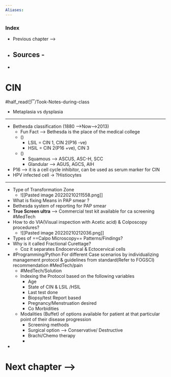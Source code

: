 ```yaml
---
Aliases: 
---
```

### Index
- Previous chapter -->
- Sources -
	- 
- 
# CIN
#half_read😴/Took-Notes-during-class 
- Metaplasia vs dysplasia
---
- Bethesda classification (1880 -->Now-->2013)
	- Fun Fact --> Bethesda is the place of the medical college
	- ()
		- LSIL = CIN 1, CIN 2(P16 -ve)
		- HSIL = CIN 2(P16 +ve), CIN 3
	- ()
		- Squamous --> ASCUS, ASC-H, SCC
		- Glandular --> AGUS, AGCS, AIH
- P16 --> it is a cell cycle inhibitor, can be used as serum marker for CIN
- HPV infected cell -> ?Histiocytes
---
- Type of Transformation Zone 
	- ![[Pasted image 20220210211558.png]]
- What is fixing Means in PAP smear ?
- Bethesda system of reporting for PAP smear
- **True Screen ultra** --> Commercial test kit available for ca screening #MedTech 
- How to do VIA(Visual inspection with Acetic acid) & Colposcopy procedures?
	- ![[Pasted image 20220210212036.png]]
- Types of ==Calpo Microscopy== Patterns/Findings?
- Why is it called Fractional Curettage?
	- Coz it separates Endocervical & Ectocervical cells
- #Programming/Python  For different Case scenarios by individualizing management protocol & guidelines from standard(Refer to FOGSCI) recommendation #MedTech/pain 
	- #MedTech/Solution 
	- Indexing the Protocol based on the following variables
		- Age
		- State of CIN & LSIL /HSIL
		- Last test done
		- Biopsy/test Report based
		- Pregnancy/Menstruation desired
		- Co Morbidities
	- Modalities (Buffet) of options available for patient at that particular point of their disease progression
		- Screening methods
		- Surgical option --> Conservative/ Destructive
		- Brachi/Chemo therapy
		- 
- 
# Next chapter --> 